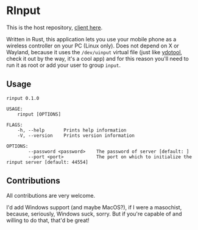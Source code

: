# RInput

This is the host repository, [client here](https://github.com/PonasKovas/rinput-client).

Written in Rust, this application lets you use your mobile phone as a wireless controller on your PC (Linux only).
Does not depend on X or Wayland, because it uses the `/dev/uinput` virtual file (just like
[ydotool](https://github.com/ReimuNotMoe/ydotool), check it out by the way, it's a cool app) and for this reason
you'll need to run it as root or add your user to group `input`.

## Usage

```
rinput 0.1.0

USAGE:
    rinput [OPTIONS]

FLAGS:
    -h, --help       Prints help information
    -V, --version    Prints version information

OPTIONS:
        --password <password>    The password of server [default: ]
        --port <port>            The port on which to initialize the rinput server [default: 44554]
```

## Contributions

All contributions are very welcome.

I'd add Windows support (and maybe MacOS?), if I were a masochist, because, seriously, Windows suck, sorry.
But if you're capable of and willing to do that, that'd be great!
